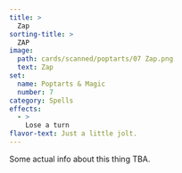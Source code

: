 ```yaml
---
title: >
  Zap
sorting-title: >
  ZAP
image: 
  path: cards/scanned/poptarts/07 Zap.png
  text: Zap
set:
  name: Poptarts & Magic
  number: 7
category: Spells
effects: 
  - >
    Lose a turn
flavor-text: Just a little jolt.
---
```

Some actual info about this thing TBA.
